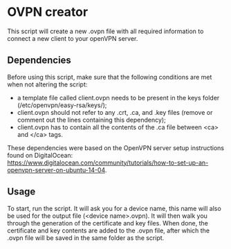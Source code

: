 # OVPN creator
This script will create a new .ovpn file with all required information to connect a new client to your openVPN server.

## Dependencies
Before using this script, make sure that the following conditions are met when not altering the script:

- a template file called client.ovpn needs to be present in the keys folder (/etc/openvpn/easy-rsa/keys/);
- client.ovpn should not refer to any .crt, .ca, and .key files (remove or comment out the lines containing this dependency);
- client.ovpn has to contain all the contents of the .ca file between \<ca\> and \</ca\> tags.

These dependencies were based on the OpenVPN server setup instructions found on DigitalOcean: https://www.digitalocean.com/community/tutorials/how-to-set-up-an-openvpn-server-on-ubuntu-14-04.

## Usage
To start, run the script. It will ask you for a device name, this name will also be used for the output file (\<device name\>.ovpn). It will then walk you through the generation of the certificate and key files. When done, the certificate and key contents are added to the .ovpn file, after which the .ovpn file will be saved in the same folder as the script.
